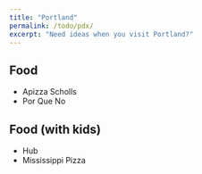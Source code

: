 ```yaml
---
title: "Portland"
permalink: /todo/pdx/
excerpt: "Need ideas when you visit Portland?"
---
```


## Food

* Apizza Scholls
* Por Que No

## Food (with kids)

* Hub
* Mississippi Pizza
